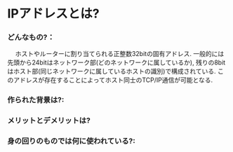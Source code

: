 # IPアドレスとは?

### どんなもの?：
&emsp; ホストやルーターに割り当てられる正整数32bitの固有アドレス. 一般的には先頭から24bitはネットワーク部(どのネットワークに属しているか), 残りの8bitはホスト部(同じネットワークに属しているホストの識別)で構成されている. このアドレスが存在することによってホスト同士のTCP/IP通信が可能となる.

### 作られた背景は?:

### メリットとデメリットは?

### 身の回りのものでは何に使われている?: